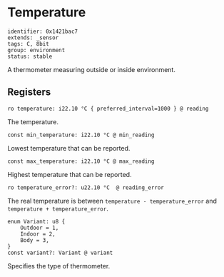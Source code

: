 # Temperature

    identifier: 0x1421bac7
    extends: _sensor
    tags: C, 8bit
    group: environment
    status: stable

A thermometer measuring outside or inside environment.

## Registers

    ro temperature: i22.10 °C { preferred_interval=1000 } @ reading

The temperature.

    const min_temperature: i22.10 °C @ min_reading

Lowest temperature that can be reported.

    const max_temperature: i22.10 °C @ max_reading

Highest temperature that can be reported.

    ro temperature_error?: u22.10 °C  @ reading_error

The real temperature is between `temperature - temperature_error` and `temperature + temperature_error`.

    enum Variant: u8 {
        Outdoor = 1,
        Indoor = 2,
        Body = 3,
    }
    const variant?: Variant @ variant

Specifies the type of thermometer.
